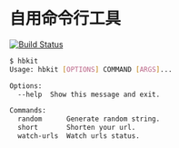 # 自用命令行工具

[![Build Status](https://travis-ci.org/graycarl/hbkit.svg?branch=master)](https://travis-ci.org/graycarl/hbkit)

```bash
$ hbkit
Usage: hbkit [OPTIONS] COMMAND [ARGS]...

Options:
  --help  Show this message and exit.

Commands:
  random      Generate random string.
  short       Shorten your url.
  watch-urls  Watch urls status.
```
